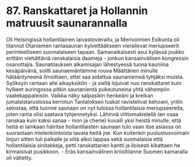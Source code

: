 


    
# 87. Ranskattaret ja Hollannin matruusit saunarannalla

Oli Helsingissä hollantilainen laivastovierailu, ja Merivoimien Esikunta oli tilannut Otaniemen 
rantasaunan kylvettääkseen vierailevat meriupseerit perinteelliseen suomalaiseen tapaan. 
Samanaikaisesti asui kylässä joukko erittäin viehättäviä ranskalaisia daameja - jonkun kansainvälisen 
kongressin osanottajia. Saunatilauksen alkamisajan lähestyessä tuona kauniina kesäpäivänä, soitti 
saunaemäntämme rouva Määttänen minulle hätääntyneenä ilmoittaen, ettei saa aidattua saunaniemeä 
tyhjäksi muista. Syöksyin rantaan alle aikayksikön - ja siellä lojuivat nuo ranskattaret kuin hylkeet 
auringossa pitkin saunanientä pukeutuneina yhtä vähempiin vaatekappaleisiin. Vaikka näky salpasikin 
henkeäni ja kreikan jumalaistarustossa kerrotun Tantaloksen tuskat ravistelivat kehoani, yritin selostaa, 
että tuonne saunaan on nyt tulossa hollantilaisia meriupseereita, joten ranta olisi saatava tyhjennetyksi. 
Lähinnä viittomakielellä (en osaa ranskaa kuin kaksi sanaa - mon ja cherie) kuvaili yksi heistä minulle, 
että heitä ei lainkaan häiritse hollantilaisten saunaan tulo vaan itse asiassa on suorastaan 
mielenkiintoista tavata heitä jne. Kun kuitenkin puolustusvoimain linjuri sitten tuli paikalle ja siitä 
alkoi lappaa sekä suomalaisia että hollantilaisia sinitakkeja, petti ranskattarien kantti ja iloisesti 
kikattaen he kirmaisivat pusikkoon. - Eräs kansainvälinen kriisitilanne Suomen kamaralla oli vältetty.

